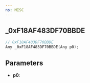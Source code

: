 ```yaml
---
ns: MISC
---
```

## _0xF18AF483DF70BBDE

```c
// 0xF18AF483DF70BBDE
Any _0xF18AF483DF70BBDE(Any p0);
```

## Parameters
* **p0**:
